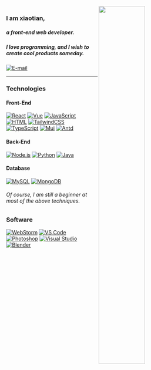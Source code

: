 <img width="50%" align="right" src="https://github-readme-stats.vercel.app/api?username=coder-xiaotian&count_private=true&show_icons=true&hide_border=true" />

### I am xiaotian,
##### a front-end web developer. 
##### I love programming, and I wish to create cool products someday.

[![E-mail](https://img.shields.io/badge/-775146061@qq.com-FFE01B?style=for-the-badge&logo=mail.ru&logoColor=black)](mailto:775146061@qq.com)
<!-- [![Blog](https://img.shields.io/badge/-blog.sherry.cf-red?style=for-the-badge&logo=jekyll&logoColor=white)](https://www.github.com/Sherryme) -->

---

### Technologies

#### Front-End
[![React](https://img.shields.io/badge/-React-black?style=flat-square&logo=React&logoColor=original)](#)
[![Vue](https://img.shields.io/badge/-Vue.js-0ea5e9?style=flat-square&logo=vue.js&logoColor=default)](#)
[![JavaScript](https://img.shields.io/badge/-JavaScript-F7DF1E?style=flat-square&logo=javascript&logoColor=black)](#)
[![HTML](https://img.shields.io/badge/-HTML-E34F26?style=flat-square&logo=html5&logoColor=white)](#)
[![TailwindCSS](https://img.shields.io/badge/-TailwindCSS-blue?style=flat-square&logo=TailwindCSS&logoColor=original)](#)
[![TypeScript](https://img.shields.io/badge/-TypeScript-3178c6?style=flat-square&logo=TypeScript&logoColor=black)](#)
[![Mui](https://img.shields.io/badge/-Mui-ddd6fe?style=flat-square&logo=mui&logoColor=default)](#)
[![Antd](https://img.shields.io/badge/-Antd-059669?style=flat-square&logo=antdesign&logoColor=default)](#)

#### Back-End
[![Node.js](https://img.shields.io/badge/-Node.js-339933?style=flat-square&logo=nodedotjs&logoColor=white)](#)
[![Python](https://img.shields.io/badge/-Python-3776AB?style=flat-square&logo=python&logoColor=white)](#)
[![Java](https://img.shields.io/badge/-Java-007396?style=flat-square&logo=openjdk&logoColor=white)](#)

#### Database
[![MySQL](https://img.shields.io/badge/-MySQL-336791?style=flat-square&logo=MySQL&logoColor=white)](#)
[![MongoDB](https://img.shields.io/badge/-MongoDB-red?style=flat-square&logo=MongoDB&logoColor=white)](#)

###### Of course, I am still a beginner at most of the above techniques.

### Software
[![WebStorm](https://img.shields.io/badge/-WebStorm-black?style=flat-square&logo=webstorm&logoColor=white)](#)
[![VS Code](https://img.shields.io/badge/-VS_Code-blue?style=flat-square&logo=visualstudiocode&logoColor=white)](#)
[![Photoshop](https://img.shields.io/badge/-Photoshop-blue?style=flat-square&logo=adobe%20photoshop&logoColor=white)](#)
[![Visual Studio](https://img.shields.io/badge/-Visual_Studio-purple?style=flat-square&logo=visualstudio&logoColor=white)](#)
[![Blender](https://img.shields.io/badge/-Blender-purple?style=flat-square&logo=Blender&logoColor=white)](#)
